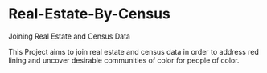 # Real-Estate-By-Census
Joining Real Estate and Census Data

This Project aims to join real estate and census data in order to address red lining 
and uncover desirable communities of color for people of color.
